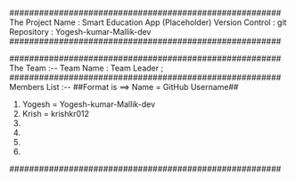 #######################################################
The Project Name : Smart Education App (Placeholder)
Version Control : git 
Repository : Yogesh-kumar-Mallik-dev
#######################################################

#######################################################
The Team :--
Team Name : 
Team Leader ;
#######################################################
Members List :--
##Format is ==> Name = GitHub Username##
1) Yogesh = Yogesh-kumar-Mallik-dev
2) Krish  = krishkr012
3)
4)
5)
6)
#######################################################